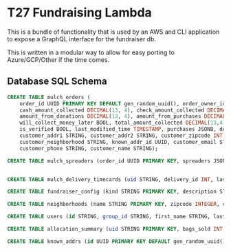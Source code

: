 # T27 Fundraising Lambda

This is a bundle of functionality that is used by an AWS and CLI
application to expose a GraphQL interface for the fundraiser db.

This is written in a modular way to allow for easy porting to
Azure/GCP/Other if the time comes.

## Database SQL Schema

```SQL
CREATE TABLE mulch_orders (
    order_id UUID PRIMARY KEY DEFAULT gen_random_uuid(), order_owner_id STRING,
    cash_amount_collected DECIMAL(13, 4), check_amount_collected DECIMAL(13, 4), check_numbers STRING,
    amount_from_donations DECIMAL(13, 4), amount_from_purchases DECIMAL(13, 4),
    will_collect_money_later BOOL, total_amount_collected DECIMAL(13,4), special_instructions STRING,
    is_verified BOOL, last_modified_time TIMESTAMP, purchases JSONB, delivery_id INT,
    customer_addr1 STRING, customer_addr2 STRING, customer_zipcode INT, customer_city STRING,
    customer_neighborhood STRING, known_addr_id UUID, customer_email STRING,
    customer_phone STRING, customer_name STRING);
```

```SQL
CREATE TABLE mulch_spreaders (order_id UUID PRIMARY KEY, spreaders JSONB);
```

```SQL

CREATE TABLE mulch_delivery_timecards (uid STRING, delivery_id INT, last_modified_time TIMESTAMP, time_in TIME, time_out TIME, time_total TIME, PRIMARY KEY (uid, delivery_id, time_in));

```

```SQL
CREATE TABLE fundraiser_config (kind STRING PRIMARY KEY, description STRING, last_modified_time TIMESTAMP, is_locked BOOL, products JSONB, mulch_delivery_configs JSONB, finalization_data JSONB);
```

```SQL
CREATE TABLE neighborhoods (name STRING PRIMARY KEY, zipcode INTEGER, city STRING, dist_pt STRING, is_visible BOOL, last_modified_time TIMESTAMP, meta JSONB);
```

```SQL
CREATE TABLE users (id STRING, group_id STRING, first_name STRING, last_name STRING, created_time TIMESTAMP, last_modified_time TIMESTAMP, has_auth_creds BOOL);
```

```SQL
CREATE TABLE allocation_summary (uid STRING PRIMARY KEY, bags_sold INT, bags_spread DECIMAL(13,4), delivery_minutes DECIMAL(13,4), total_donations DECIMAL(13,4), allocation_from_bags_sold DECIMAL(13,4), allocation_from_bags_spread DECIMAL(13,4), allocation_from_delivery DECIMAL(13,4), allocation_total DECIMAL(13,4));
```

```SQL
CREATE TABLE known_addrs (id UUID PRIMARY KEY DEFAULT gen_random_uuid(), addr STRING, zipcode INTEGER, city STRING, lat STRING, lng STRING, last_modified_time TIMESTAMP, created_time TIMESTAMP);
```
